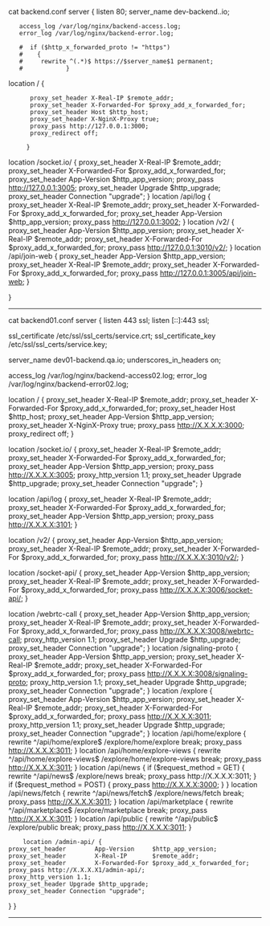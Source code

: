 cat backend.conf
server {
         listen 80;
         server_name dev-backend..io;

       access_log /var/log/nginx/backend-access.log;
       error_log /var/log/nginx/backend-error.log;

       #  if ($http_x_forwarded_proto != "https")
       #    {
       #     rewrite ^(.*)$ https://$server_name$1 permanent;
       #            }

 location / {

          proxy_set_header X-Real-IP $remote_addr;
          proxy_set_header X-Forwarded-For $proxy_add_x_forwarded_for;
          proxy_set_header Host $http_host;
          proxy_set_header X-NginX-Proxy true;
          proxy_pass http://127.0.0.1:3000;
          proxy_redirect off;

         }
 location /socket.io/ {
                proxy_set_header        X-Real-IP       $remote_addr;
                proxy_set_header        X-Forwarded-For $proxy_add_x_forwarded_for;
                proxy_set_header        App-Version     $http_app_version;
                proxy_pass http://127.0.0.1:3005;
                proxy_set_header Upgrade $http_upgrade;
                proxy_set_header Connection "upgrade";
        }
 location /api/log {
                proxy_set_header        X-Real-IP       $remote_addr;
                proxy_set_header        X-Forwarded-For $proxy_add_x_forwarded_for;
                proxy_set_header        App-Version     $http_app_version;
                proxy_pass http://127.0.0.1:3002;
        }
 location /v2/ {
             proxy_set_header        App-Version     $http_app_version;
             proxy_set_header        X-Real-IP       $remote_addr;
             proxy_set_header        X-Forwarded-For $proxy_add_x_forwarded_for;
             proxy_pass http://127.0.0.1:3010/v2/;
        }
  location /api/join-web {
             proxy_set_header        App-Version     $http_app_version;
             proxy_set_header        X-Real-IP       $remote_addr;
             proxy_set_header        X-Forwarded-For $proxy_add_x_forwarded_for;
             proxy_pass http://127.0.0.1:3005/api/join-web;
        }

}


----------------------------------------------------------------------

cat backend01.conf
server {
  listen 443 ssl;
  listen [::]:443 ssl;

  ssl_certificate /etc/ssl/ssl_certs/service.crt;
  ssl_certificate_key /etc/ssl/ssl_certs/service.key;

  server_name dev01-backend.qa.io;
  underscores_in_headers on;

  access_log /var/log/nginx/backend-access02.log;
  error_log /var/log/nginx/backend-error02.log;

  location / {
    proxy_set_header X-Real-IP $remote_addr;
    proxy_set_header X-Forwarded-For $proxy_add_x_forwarded_for;
    proxy_set_header Host $http_host;
    proxy_set_header        App-Version     $http_app_version;
    proxy_set_header X-NginX-Proxy true;
    proxy_pass http://X.X.X.X:3000;
    proxy_redirect off;
  }

  location /socket.io/ {
    proxy_set_header        X-Real-IP       $remote_addr;
    proxy_set_header        X-Forwarded-For $proxy_add_x_forwarded_for;
    proxy_set_header        App-Version     $http_app_version;
    proxy_pass http://X.X.X.X:3005;
    proxy_http_version 1.1;
    proxy_set_header Upgrade $http_upgrade;
    proxy_set_header Connection "upgrade";
  }

  location /api/log {
    proxy_set_header        X-Real-IP       $remote_addr;
    proxy_set_header        X-Forwarded-For $proxy_add_x_forwarded_for;
    proxy_set_header        App-Version     $http_app_version;
    proxy_pass http://X.X.X.X:3101;
  }

  location /v2/ {
    proxy_set_header        App-Version     $http_app_version;
    proxy_set_header        X-Real-IP       $remote_addr;
    proxy_set_header        X-Forwarded-For $proxy_add_x_forwarded_for;
    proxy_pass http://X.X.X.X:3010/v2/;
  }

  location /socket-api/ {
    proxy_set_header        App-Version     $http_app_version;
    proxy_set_header        X-Real-IP       $remote_addr;
    proxy_set_header        X-Forwarded-For $proxy_add_x_forwarded_for;
    proxy_pass http://X.X.X.X:3006/socket-api/;
  }

  location /webrtc-call {
    proxy_set_header        App-Version     $http_app_version;
    proxy_set_header        X-Real-IP       $remote_addr;
    proxy_set_header        X-Forwarded-For $proxy_add_x_forwarded_for;
    proxy_pass http://X.X.X.X:3008/webrtc-call;
    proxy_http_version 1.1;
    proxy_set_header Upgrade $http_upgrade;
    proxy_set_header Connection "upgrade";
  }
  location /signaling-proto {
    proxy_set_header        App-Version     $http_app_version;
    proxy_set_header        X-Real-IP       $remote_addr;
    proxy_set_header        X-Forwarded-For $proxy_add_x_forwarded_for;
    proxy_pass http://X.X.X.X:3008/signaling-proto;
    proxy_http_version 1.1;
    proxy_set_header Upgrade $http_upgrade;
    proxy_set_header Connection "upgrade";
  }
     location /explore {
    proxy_set_header        App-Version     $http_app_version;
    proxy_set_header        X-Real-IP       $remote_addr;
    proxy_set_header        X-Forwarded-For $proxy_add_x_forwarded_for;
    proxy_pass http://X.X.X.X:3011;
    proxy_http_version 1.1;
    proxy_set_header Upgrade $http_upgrade;
    proxy_set_header Connection "upgrade";
  }
       location /api/home/explore {
            rewrite ^/api/home/explore$ /explore/home/explore break;
            proxy_pass http://X.X.X.X:3011;
        }
        location /api/home/explore-views {
            rewrite ^/api/home/explore-views$ /explore/home/explore-views break;
            proxy_pass http://X.X.X.X:3011;
        }
        location /api/news {
         if ($request_method = GET) {
                rewrite ^/api/news$ /explore/news break;
                proxy_pass http://X.X.X.X:3011;
            }
          if ($request_method = POST) {
                proxy_pass http://X.X.X.X:3000;
           }
        }
        location /api/news/fetch {
            rewrite ^/api/news/fetch$ /explore/news/fetch break;
            proxy_pass http://X.X.X.X:3011;
        }
        location /api/marketplace {
            rewrite ^/api/marketplace$ /explore/marketplace break;
            proxy_pass http://X.X.X.X:3011;
        }
        location /api/public {
            rewrite ^/api/public$ /explore/public break;
            proxy_pass http://X.X.X.X:3011;
        }

        location /admin-api/ {
    proxy_set_header        App-Version     $http_app_version;
    proxy_set_header        X-Real-IP       $remote_addr;
    proxy_set_header        X-Forwarded-For $proxy_add_x_forwarded_for;
    proxy_pass http://X.X.X.X1/admin-api/;
    proxy_http_version 1.1;
    proxy_set_header Upgrade $http_upgrade;
    proxy_set_header Connection "upgrade";
  }
}

--------------------------------------------------------------


